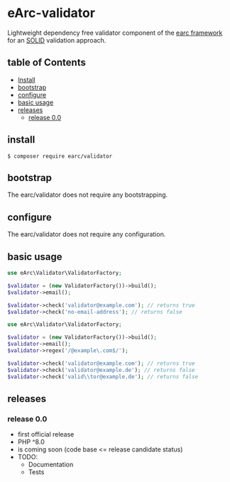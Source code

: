 # eArc-validator

Lightweight dependency free validator component of the
[earc framework](https://github.com/Koudela/eArc-core) for an
[SOLID](https://en.wikipedia.org/wiki/SOLID) validation approach.

## table of Contents

- [Install](#install)
- [bootstrap](#bootstrap)
- [configure](#configure)
- [basic usage](#basic-usage)
- [releases](#releases)
    - [release 0.0](#release-00)

## install

```shell script
$ composer require earc/validator
```

## bootstrap

The earc/validator does not require any bootstrapping.

## configure

The earc/validator does not require any configuration.

## basic usage

```php
use eArc\Validator\ValidatorFactory;

$validator = (new ValidatorFactory())->build();
$validator->email();

$validator->check('validator@example.com'); // returns true
$validator->check('no-email-address'); // returns false
```

```php
use eArc\Validator\ValidatorFactory;

$validator = (new ValidatorFactory())->build();
$validator->email();
$validator->regex('/@example\.com$/');

$validator->check('validator@example.com'); // returns true
$validator->check('validator@example.de'); // returns false
$validator->check('valid\\tor@example.de'); // returns false
```


## releases

### release 0.0
- first official release
- PHP ^8.0
- is coming soon (code base <= release candidate status)
- TODO:
  - Documentation
  - Tests
